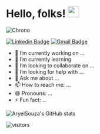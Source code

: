 # Hello, folks! <img src="https://raw.githubusercontent.com/MartinHeinz/MartinHeinz/master/wave.gif" width="30px">

![Chrono](https://user-images.githubusercontent.com/100427890/169617336-9c3c972b-19ca-4ee1-8e5d-4067525e7585.gif)


[![Linkedin Badge](https://img.shields.io/badge/-aryelsouza-blue?style=flat-square&logo=Linkedin&logoColor=white&link=https://www.linkedin.com/in/aryel-souza/)](https://www.linkedin.com/in/aryel-souza/)
[![Gmail Badge](https://img.shields.io/badge/-aryel.aryano@gmail.com-c14438?style=flat-square&logo=Gmail&logoColor=white&link=mailto:aryel.aryano@gmail.com)](mailto:aryel.aryano@gmail.com)


- 🔭 I’m currently working on ...
- 🌱 I’m currently learning 
- 👯 I’m looking to collaborate on ...
- 🤔 I’m looking for help with ...
- 💬 Ask me about ...
- 📫 How to reach me: ...
- 😄 Pronouns: ...
- ⚡ Fun fact: ...

![AryelSouza's GitHub stats](https://github-readme-stats.vercel.app/api?username=AryelSouza&theme=merko&show_icons=true)

![visitors](https://visitor-badge.glitch.me/badge?page_id=AryelSouza.AryelSouza)
